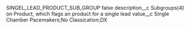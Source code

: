 <?xml version="1.0" encoding="UTF-8"?>
<CustomMetadata xmlns="http://soap.sforce.com/2006/04/metadata" xmlns:xsi="http://www.w3.org/2001/XMLSchema-instance" xmlns:xsd="http://www.w3.org/2001/XMLSchema">
    <label>SINGEL_LEAD_PRODUCT_SUB_GROUP</label>
    <protected>false</protected>
    <values>
        <field>description__c</field>
        <value xsi:type="xsd:string">Subgroups(4) on Product, which flags an product for a single lead</value>
    </values>
    <values>
        <field>value__c</field>
        <value xsi:type="xsd:string">Single Chamber Pacemakers;No Classication;DX</value>
    </values>
</CustomMetadata>
